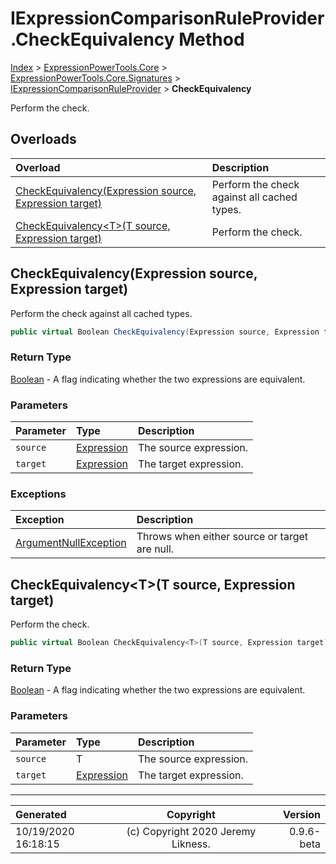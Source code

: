 ﻿# IExpressionComparisonRuleProvider.CheckEquivalency Method

[Index](../index.md) > [ExpressionPowerTools.Core](ExpressionPowerTools.Core.a.md) > [ExpressionPowerTools.Core.Signatures](ExpressionPowerTools.Core.Signatures.n.md) > [IExpressionComparisonRuleProvider](ExpressionPowerTools.Core.Signatures.IExpressionComparisonRuleProvider.i.md) > **CheckEquivalency**

Perform the check.

## Overloads

| Overload | Description |
| :-- | :-- |
| [CheckEquivalency(Expression source, Expression target)](#checkequivalencyexpression-source-expression-target) | Perform the check against all cached types. |
| [CheckEquivalency&lt;T>(T source, Expression target)](#checkequivalencytt-source-expression-target) | Perform the check. |
## CheckEquivalency(Expression source, Expression target)

Perform the check against all cached types.

```csharp
public virtual Boolean CheckEquivalency(Expression source, Expression target)
```

### Return Type

 [Boolean](https://docs.microsoft.com/dotnet/api/system.boolean)  - A flag indicating whether the two expressions are equivalent.

### Parameters

| Parameter | Type | Description |
| :-- | :-- | :-- |
| `source` | [Expression](https://docs.microsoft.com/dotnet/api/system.linq.expressions.expression) | The source expression. |
| `target` | [Expression](https://docs.microsoft.com/dotnet/api/system.linq.expressions.expression) | The target expression. |

### Exceptions

| Exception | Description |
| :-- | :-- |
| [ArgumentNullException](https://docs.microsoft.com/dotnet/api/system.argumentnullexception) | Throws when either source or target are null. |

## CheckEquivalency&lt;T>(T source, Expression target)

Perform the check.

```csharp
public virtual Boolean CheckEquivalency<T>(T source, Expression target)
```

### Return Type

 [Boolean](https://docs.microsoft.com/dotnet/api/system.boolean)  - A flag indicating whether the two expressions are equivalent.

### Parameters

| Parameter | Type | Description |
| :-- | :-- | :-- |
| `source` | T | The source expression. |
| `target` | [Expression](https://docs.microsoft.com/dotnet/api/system.linq.expressions.expression) | The target expression. |



---

| Generated | Copyright | Version |
| :-- | :-: | --: |
| 10/19/2020 16:18:15 | (c) Copyright 2020 Jeremy Likness. | 0.9.6-beta |
